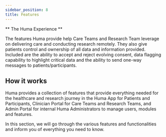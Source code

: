 ```yaml
---
sidebar_position: 8
title: Features
---
```

** The Huma Experience **

The features Huma provide help Care Teams and Research Team leverage on delivering care and conducting research remotely. They also give patients control and ownership of all data and information provided. Included are the ability to accept and reject evolving consent, data flagging capability to highlight critical data and the ability to send one-way messages to patients/participants.

## How it works

Huma provides a collection of features that provide everything needed for the healthcare and research journey in the Huma App for Patients and Participants, Clinician Portal for Care Teams and Research Teams, and Admin Portal for internal Huma Administrators to manage users, modules and features.

In this section, we will go through the various features and functionalities and inform you of everything you need to know.
